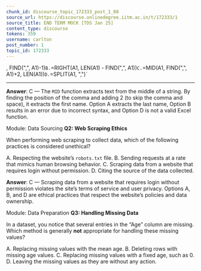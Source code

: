 ```yaml
---
chunk_id: discourse_topic_172333_post_1_08
source_url: https://discourse.onlinedegree.iitm.ac.in/t/172333/1
source_title: END TERM MOCK [TDS Jan 25]
content_type: discourse
tokens: 359
username: carlton
post_number: 1
topic_id: 172333
---
```


, FIND(",", A1)-1)`
B. `=RIGHT(A1, LEN(A1) - FIND(",", A1))`
C. `=MID(A1, FIND(",", A1)+2, LEN(A1))`
D. `=SPLIT(A1, ",")`

---

**Answer**: C — The `MID` function extracts text from the middle of a string. By finding the position of the comma and adding 2 (to skip the comma and space), it extracts the first name. Option A extracts the last name, Option B results in an error due to incorrect syntax, and Option D is not a valid Excel function.

Module: Data Sourcing
**Q2: Web Scraping Ethics**

When performing web scraping to collect data, which of the following practices is considered unethical?

A. Respecting the website’s `robots.txt` file.
B. Sending requests at a rate that mimics human browsing behavior.
C. Scraping data from a website that requires login without permission.
D. Citing the source of the data collected.

**Answer**: C — Scraping data from a website that requires login without permission violates the site’s terms of service and user privacy. Options A, B, and D are ethical practices that respect the website’s policies and data ownership.

Module: Data Preparation
**Q3: Handling Missing Data**

In a dataset, you notice that several entries in the “Age” column are missing. Which method is generally **not** appropriate for handling these missing values?

A. Replacing missing values with the mean age.
B. Deleting rows with missing age values.
C. Replacing missing values with a fixed age, such as 0.
D. Leaving the missing values as they are without any action.
